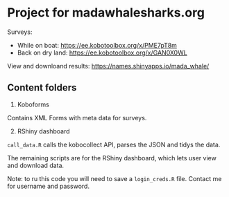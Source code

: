 # Project for madawhalesharks.org

Surveys: 
 
+ While on boat: https://ee.kobotoolbox.org/x/PME7pT8m
+ Back on dry land: https://ee.kobotoolbox.org/x/GAN0X0WL

View and downloand results: https://names.shinyapps.io/mada_whale/

## Content folders

1. Koboforms

Contains XML Forms with meta data for surveys. 

2. RShiny dashboard

`call_data.R` calls the kobocollect API, parses the JSON and tidys the data. 

The remaining scripts are for the RShiny dashboard, which lets user view and download data. 

Note: to ru this code you will need to save a `login_creds.R` file. Contact me for username and password. 
